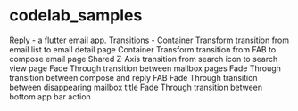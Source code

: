 # codelab_samples

Reply - a flutter email app. 
  Transitions - 
     Container Transform transition from email list to email detail page
Container Transform transition from FAB to compose email page
Shared Z-Axis transition from search icon to search view page
Fade Through transition between mailbox pages
Fade Through transition between compose and reply FAB
Fade Through transition between disappearing mailbox title
Fade Through transition between bottom app bar action